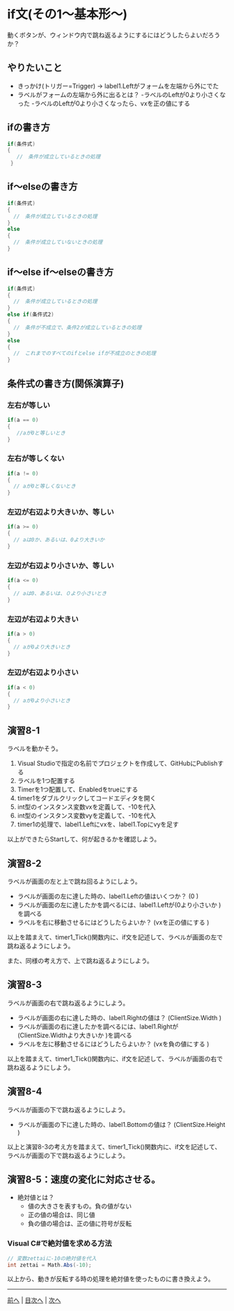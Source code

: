 # if文(その1～基本形～)
動くボタンが、ウィンドウ内で跳ね返るようにするにはどうしたらよいだろうか？

## やりたいこと
- きっかけ(トリガー=Trigger) → label1.Leftがフォームを左端から外にでた
- ラベルがフォームの左端から外に出るとは？
  -ラベルのLeftが0より小さくなった
-ラベルのLeftが0より小さくなったら、vxを正の値にする

## ifの書き方
```cs
if(条件式)
{
   //　条件が成立しているときの処理
 }
```

## if～elseの書き方
```cs
if(条件式)
{
  //　条件が成立しているときの処理
}
else
{
  //　条件が成立していないときの処理
}
```

## if～else if～elseの書き方
```cs
if(条件式)
{
  //　条件が成立しているときの処理
}
else if(条件式2)
{
  //　条件が不成立で、条件2が成立しているときの処理
}
else
{
  //　これまでのすべてのifとelse ifが不成立のときの処理
}
```

## 条件式の書き方(関係演算子)
### 左右が等しい

```cs
if(a == 0)
{
   //aが0と等しいとき
}
```

### 左右が等しくない

```cs
if(a != 0)
{
  // aが0と等しくないとき
}
```

### 左辺が右辺より大きいか、等しい

```cs
if(a >= 0)
{
  // aは0か、あるいは、0より大きいか
}
```

### 左辺が右辺より小さいか、等しい

```cs
if(a <= 0)
{
  // aは0、あるいは、０より小さいとき
}
```

### 左辺が右辺より大きい

```cs
if(a > 0)
{
  // aが0より大きいとき
}
```

### 左辺が右辺より小さい

```cs
if(a < 0)
{
  // aが0より小さいとき
}
```

## 演習8-1
ラベルを動かそう。

1.	Visual Studioで指定の名前でプロジェクトを作成して、GitHubにPublishする
2.	ラベルを1つ配置する
3.	Timerを1つ配置して、Enabledをtrueにする
4.	timer1をダブルクリックしてコードエディタを開く
5.	int型のインスタンス変数vxを定義して、-10を代入
6.	int型のインスタンス変数vyを定義して、-10を代入
7.	timer1の処理で、label1.Leftにvxを、label1.Topにvyを足す

以上ができたらStartして、何が起きるかを確認しよう。

## 演習8-2
ラベルが画面の左と上で跳ね回るようにしよう。

- ラベルが画面の左に達した時の、label1.Leftの値はいくつか？ (0 )
- ラベルが画面の左に達したかを調べるには、label1.Leftが(0より小さいか )を調べる
- ラベルを右に移動させるにはどうしたらよいか？ (vxを正の値にする )

以上を踏まえて、timer1_Tick()関数内に、if文を記述して、ラベルが画面の左で跳ね返るようにしよう。

また、同様の考え方で、上で跳ね返るようにしよう。

## 演習8-3
ラベルが画面の右で跳ね返るようにしよう。
- ラベルが画面の右に達した時の、label1.Rightの値は？    (ClientSize.Width )
- ラベルが画面の右に達したかを調べるには、label1.Rightが(ClientSize.Widthより大きいか )を調べる
- ラベルを左に移動させるにはどうしたらよいか？ (vxを負の値にする )

以上を踏まえて、timer1_Tick()関数内に、if文を記述して、ラベルが画面の右で跳ね返るようにしよう。

## 演習8-4
ラベルが画面の下で跳ね返るようにしよう。

- ラベルが画面の下に達した時の、label1.Bottomの値は？   (ClientSize.Height )

以上と演習8-3の考え方を踏まえて、timer1_Tick()関数内に、if文を記述して、ラベルが画面の下で跳ね返るようにしよう。

## 演習8-5：速度の変化に対応させる。
- 絶対値とは？
  - 値の大きさを表すもの。負の値がない
  - 正の値の場合は、同じ値
  - 負の値の場合は、正の値に符号が反転

### Visual C#で絶対値を求める方法

```cs
// 変数zettaiに-10の絶対値を代入
int zettai = Math.Abs(-10);
```

以上から、動きが反転する時の処理を絶対値を使ったものに書き換えよう。

---

[前へ](07.md) | [目次へ](README.md#%E7%9B%AE%E6%AC%A1) | [次へ](09.md)
